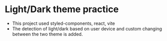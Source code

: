 # Light/Dark theme practice

- This project used styled-components, react, vite
- The detection of light/dark based on user device and custom changing between the two theme is added.
